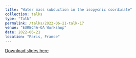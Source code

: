 ```yaml
---
title: "Water mass subduction in the isopycnic coordinate"
collection: talks
type: "Talk"
permalink: /talks/2022-06-21-talk-17
venue: "EUREC4A-OA Workshop"
date: 2022-06-21
location: "Paris, France"
---
```


[Download slides here](http://yanxu-chen.github.io/files/Oral_ENS_7.pdf)
